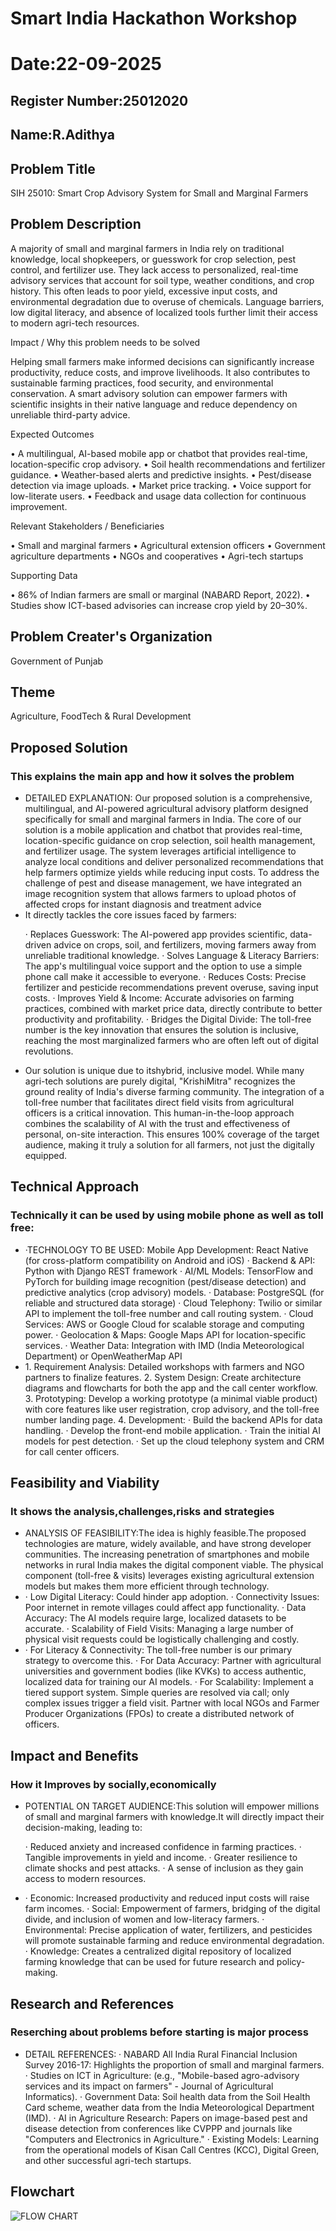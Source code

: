 # Smart India Hackathon Workshop
# Date:22-09-2025
## Register Number:25012020
## Name:R.Adithya
## Problem Title
SIH 25010: Smart Crop Advisory System for Small and Marginal Farmers
## Problem Description
A majority of small and marginal farmers in India rely on traditional knowledge, local shopkeepers, or guesswork for crop selection, pest control, and fertilizer use. They lack access to personalized, real-time advisory services that account for soil type, weather conditions, and crop history. This often leads to poor yield, excessive input costs, and environmental degradation due to overuse of chemicals. Language barriers, low digital literacy, and absence of localized tools further limit their access to modern agri-tech resources.

Impact / Why this problem needs to be solved

Helping small farmers make informed decisions can significantly increase productivity, reduce costs, and improve livelihoods. It also contributes to sustainable farming practices, food security, and environmental conservation. A smart advisory solution can empower farmers with scientific insights in their native language and reduce dependency on unreliable third-party advice.

Expected Outcomes

• A multilingual, AI-based mobile app or chatbot that provides real-time, location-specific crop advisory.
• Soil health recommendations and fertilizer guidance.
• Weather-based alerts and predictive insights.
• Pest/disease detection via image uploads.
• Market price tracking.
• Voice support for low-literate users.
• Feedback and usage data collection for continuous improvement.

Relevant Stakeholders / Beneficiaries

• Small and marginal farmers
• Agricultural extension officers
• Government agriculture departments
• NGOs and cooperatives
• Agri-tech startups

Supporting Data

• 86% of Indian farmers are small or marginal (NABARD Report, 2022).
• Studies show ICT-based advisories can increase crop yield by 20–30%.

## Problem Creater's Organization
Government of Punjab

## Theme
Agriculture, FoodTech & Rural Development

## Proposed Solution
<h3>This explains the main app and how it solves the problem</h3>
  <ul><li>DETAILED EXPLANATION:
    Our proposed solution is a comprehensive, multilingual, and AI-powered agricultural advisory platform designed specifically for small and marginal farmers in India. The core of our solution is a mobile application and chatbot that provides real-time, location-specific guidance on crop selection, soil health management, and fertilizer usage. The system leverages artificial intelligence to analyze local conditions and deliver personalized recommendations that help farmers optimize yields while reducing input costs. To address the challenge of pest and disease management, we have integrated an image recognition system that allows farmers to upload photos of affected crops for instant diagnosis and treatment advice</li>
<li>It directly tackles the core issues faced by farmers:

· Replaces Guesswork: The AI-powered app provides scientific, data-driven advice on crops, soil, and fertilizers, moving farmers away from unreliable traditional knowledge.
· Solves Language & Literacy Barriers: The app's multilingual voice support and the option to use a simple phone call make it accessible to everyone.
· Reduces Costs: Precise fertilizer and pesticide recommendations prevent overuse, saving input costs.
· Improves Yield & Income: Accurate advisories on farming practices, combined with market price data, directly contribute to better productivity and profitability.
· Bridges the Digital Divide: The toll-free number is the key innovation that ensures the solution is inclusive, reaching the most marginalized farmers who are often left out of digital revolutions.</li>
<li>Our solution is unique due to itshybrid, inclusive model. While many agri-tech solutions are purely digital, "KrishiMitra" recognizes the ground reality of India's diverse farming community. The integration of a toll-free number that facilitates direct field visits from agricultural officers is a critical innovation. This human-in-the-loop approach combines the scalability of AI with the trust and effectiveness of personal, on-site interaction. This ensures 100% coverage of the target audience, making it truly a solution for all farmers, not just the digitally equipped.</li></ul>

## Technical Approach
<h3>Technically it can be used by using mobile phone as well as toll free:</h3>
<ul><li>·TECHNOLOGY TO BE USED: Mobile App Development: React Native (for cross-platform compatibility on Android and iOS)
· Backend & API: Python with Django REST framework
· AI/ML Models: TensorFlow and PyTorch for building image recognition (pest/disease detection) and predictive analytics (crop advisory) models.
· Database: PostgreSQL (for reliable and structured data storage)
· Cloud Telephony: Twilio or similar API to implement the toll-free number and call routing system.
· Cloud Services: AWS or Google Cloud for scalable storage and computing power.
· Geolocation & Maps: Google Maps API for location-specific services.
· Weather Data: Integration with IMD (India Meteorological Department) or OpenWeatherMap API</li>
<li>1. Requirement Analysis: Detailed workshops with farmers and NGO partners to finalize features.
2. System Design: Create architecture diagrams and flowcharts for both the app and the call center workflow.
3. Prototyping: Develop a working prototype (a minimal viable product) with core features like user registration, crop advisory, and the toll-free number landing page.
4. Development:
   · Build the backend APIs for data handling.
   · Develop the front-end mobile application.
   · Train the initial AI models for pest detection.
   · Set up the cloud telephony system and CRM for call center officers.</li></ul>

## Feasibility and Viability
<h3>It shows the analysis,challenges,risks and strategies</h3>
<ul><li>ANALYSIS OF FEASIBILITY:The idea is highly feasible.The proposed technologies are mature, widely available, and have strong developer communities. The increasing penetration of smartphones and mobile networks in rural India makes the digital component viable. The physical component (toll-free & visits) leverages existing agricultural extension models but makes them more efficient through technology.</li>
<li>· Low Digital Literacy: Could hinder app adoption.
· Connectivity Issues: Poor internet in remote villages could affect app functionality.
· Data Accuracy: The AI models require large, localized datasets to be accurate.
· Scalability of Field Visits: Managing a large number of physical visit requests could be logistically challenging and costly.</li>
<li>· For Literacy & Connectivity: The toll-free number is our primary strategy to overcome this.
· For Data Accuracy: Partner with agricultural universities and government bodies (like KVKs) to access authentic, localized data for training our AI models.
· For Scalability: Implement a tiered support system. Simple queries are resolved via call; only complex issues trigger a field visit. Partner with local NGOs and Farmer Producer Organizations (FPOs) to create a distributed network of officers.</li></ul>

## Impact and Benefits
<h3>How it Improves by socially,economically</h3>
<ul><li>POTENTIAL ON TARGET AUDIENCE:This solution will empower millions of small and marginal farmers with knowledge.It will directly impact their decision-making, leading to:

· Reduced anxiety and increased confidence in farming practices.
· Tangible improvements in yield and income.
· Greater resilience to climate shocks and pest attacks.
· A sense of inclusion as they gain access to modern resources.</li>
<li>· Economic: Increased productivity and reduced input costs will raise farm incomes.
· Social: Empowerment of farmers, bridging of the digital divide, and inclusion of women and low-literacy farmers.
· Environmental: Precise application of water, fertilizers, and pesticides will promote sustainable farming and reduce environmental degradation.
· Knowledge: Creates a centralized digital repository of localized farming knowledge that can be used for future research and policy-making.</li></ul>

## Research and References
<h3>Reserching about problems before starting is major process</h3>
<ul><li>DETAIL REFERENCES:
· NABARD All India Rural Financial Inclusion Survey 2016-17: Highlights the proportion of small and marginal farmers.
· Studies on ICT in Agriculture: (e.g., "Mobile-based agro-advisory services and its impact on farmers" - Journal of Agricultural Informatics).
· Government Data: Soil health data from the Soil Health Card scheme, weather data from the India Meteorological Department (IMD).
· AI in Agriculture Research: Papers on image-based pest and disease detection from conferences like CVPPP and journals like "Computers and Electronics in Agriculture."
· Existing Models: Learning from the operational models of Kisan Call Centres (KCC), Digital Green, and other successful agri-tech startups.</li></ul>

## Flowchart
![FLOW CHART](https://github.com/user-attachments/assets/0fef4bc0-f130-45e1-a978-4e5a838ac2df)
